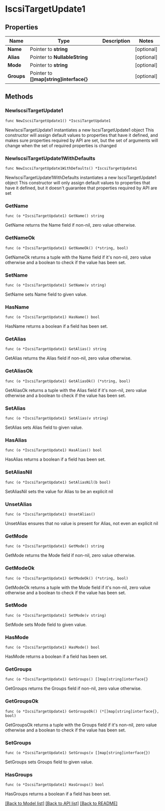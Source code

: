 # IscsiTargetUpdate1

## Properties

Name | Type | Description | Notes
------------ | ------------- | ------------- | -------------
**Name** | Pointer to **string** |  | [optional] 
**Alias** | Pointer to **NullableString** |  | [optional] 
**Mode** | Pointer to **string** |  | [optional] 
**Groups** | Pointer to **[]map[string]interface{}** |  | [optional] 

## Methods

### NewIscsiTargetUpdate1

`func NewIscsiTargetUpdate1() *IscsiTargetUpdate1`

NewIscsiTargetUpdate1 instantiates a new IscsiTargetUpdate1 object
This constructor will assign default values to properties that have it defined,
and makes sure properties required by API are set, but the set of arguments
will change when the set of required properties is changed

### NewIscsiTargetUpdate1WithDefaults

`func NewIscsiTargetUpdate1WithDefaults() *IscsiTargetUpdate1`

NewIscsiTargetUpdate1WithDefaults instantiates a new IscsiTargetUpdate1 object
This constructor will only assign default values to properties that have it defined,
but it doesn't guarantee that properties required by API are set

### GetName

`func (o *IscsiTargetUpdate1) GetName() string`

GetName returns the Name field if non-nil, zero value otherwise.

### GetNameOk

`func (o *IscsiTargetUpdate1) GetNameOk() (*string, bool)`

GetNameOk returns a tuple with the Name field if it's non-nil, zero value otherwise
and a boolean to check if the value has been set.

### SetName

`func (o *IscsiTargetUpdate1) SetName(v string)`

SetName sets Name field to given value.

### HasName

`func (o *IscsiTargetUpdate1) HasName() bool`

HasName returns a boolean if a field has been set.

### GetAlias

`func (o *IscsiTargetUpdate1) GetAlias() string`

GetAlias returns the Alias field if non-nil, zero value otherwise.

### GetAliasOk

`func (o *IscsiTargetUpdate1) GetAliasOk() (*string, bool)`

GetAliasOk returns a tuple with the Alias field if it's non-nil, zero value otherwise
and a boolean to check if the value has been set.

### SetAlias

`func (o *IscsiTargetUpdate1) SetAlias(v string)`

SetAlias sets Alias field to given value.

### HasAlias

`func (o *IscsiTargetUpdate1) HasAlias() bool`

HasAlias returns a boolean if a field has been set.

### SetAliasNil

`func (o *IscsiTargetUpdate1) SetAliasNil(b bool)`

 SetAliasNil sets the value for Alias to be an explicit nil

### UnsetAlias
`func (o *IscsiTargetUpdate1) UnsetAlias()`

UnsetAlias ensures that no value is present for Alias, not even an explicit nil
### GetMode

`func (o *IscsiTargetUpdate1) GetMode() string`

GetMode returns the Mode field if non-nil, zero value otherwise.

### GetModeOk

`func (o *IscsiTargetUpdate1) GetModeOk() (*string, bool)`

GetModeOk returns a tuple with the Mode field if it's non-nil, zero value otherwise
and a boolean to check if the value has been set.

### SetMode

`func (o *IscsiTargetUpdate1) SetMode(v string)`

SetMode sets Mode field to given value.

### HasMode

`func (o *IscsiTargetUpdate1) HasMode() bool`

HasMode returns a boolean if a field has been set.

### GetGroups

`func (o *IscsiTargetUpdate1) GetGroups() []map[string]interface{}`

GetGroups returns the Groups field if non-nil, zero value otherwise.

### GetGroupsOk

`func (o *IscsiTargetUpdate1) GetGroupsOk() (*[]map[string]interface{}, bool)`

GetGroupsOk returns a tuple with the Groups field if it's non-nil, zero value otherwise
and a boolean to check if the value has been set.

### SetGroups

`func (o *IscsiTargetUpdate1) SetGroups(v []map[string]interface{})`

SetGroups sets Groups field to given value.

### HasGroups

`func (o *IscsiTargetUpdate1) HasGroups() bool`

HasGroups returns a boolean if a field has been set.


[[Back to Model list]](../README.md#documentation-for-models) [[Back to API list]](../README.md#documentation-for-api-endpoints) [[Back to README]](../README.md)



